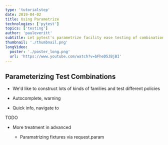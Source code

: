 ```yaml
---
type: 'tutorialstep'
date: 2019-04-02
title: Using Parametrize
technologies: ['pytest']
topics: ['testing']
author: 'pauleveritt'
subtitle: Let pytest's parametrize facility ease testing of combinations of scenarios.
thumbnail: './thumbnail.png'
longVideo:
  poster: './poster_long.png'
  url: 'https://www.youtube.com/watch?v=bFheD5JBjBI'
---
```



## Parameterizing Test Combinations

- We'd like to construct lots of kinds of families and test
  different policies

- Autocomplete, warning

- Quick info, navigate to

TODO

- More treatment in advanced

    - Paramatrizing fixtures via request.param

